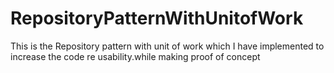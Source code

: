 # RepositoryPatternWithUnitofWork
This is the Repository pattern with unit of work which I have implemented to increase the code re usability.while making proof of concept
